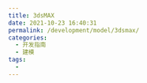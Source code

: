 ```yaml
---
title: 3dsMAX
date: 2021-10-23 16:40:31
permalink: /development/model/3dsmax/
categories:
  - 开发指南
  - 建模
tags:
  - 
---
```

